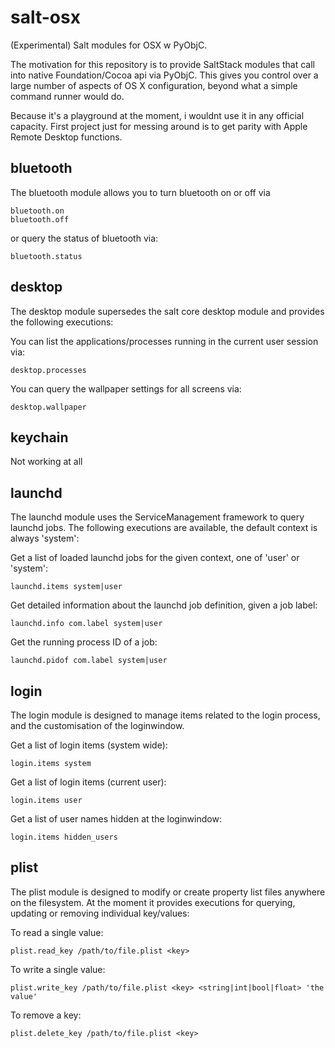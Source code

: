 salt-osx
========

(Experimental) Salt modules for OSX w PyObjC.

The motivation for this repository is to provide SaltStack modules that call into native Foundation/Cocoa api via PyObjC.
This gives you control over a large number of aspects of OS X configuration, beyond what a simple command runner would do.

Because it's a playground at the moment, i wouldnt use it in any official capacity.
First project just for messing around is to get parity with Apple Remote Desktop functions.

## bluetooth ##

The bluetooth module allows you to turn bluetooth on or off via

    bluetooth.on
    bluetooth.off

or query the status of bluetooth via:

    bluetooth.status
    
## desktop ##

The desktop module supersedes the salt core desktop module and provides the following executions:

You can list the applications/processes running in the current user session via:

    desktop.processes
    
You can query the wallpaper settings for all screens via:

    desktop.wallpaper
    
## keychain ##

Not working at all

## launchd ##

The launchd module uses the ServiceManagement framework to query launchd jobs.
The following executions are available, the default context is always 'system':

Get a list of loaded launchd jobs for the given context, one of 'user' or 'system':

    launchd.items system|user
    
Get detailed information about the launchd job definition, given a job label:

    launchd.info com.label system|user
    
Get the running process ID of a job:

    launchd.pidof com.label system|user

## login ##

The login module is designed to manage items related to the login process, and the customisation of the 
loginwindow.

Get a list of login items (system wide):

    login.items system
    
Get a list of login items (current user):

    login.items user
    
Get a list of user names hidden at the loginwindow:

    login.items hidden_users
    


## plist ##

The plist module is designed to modify or create property list files anywhere on the filesystem.
At the moment it provides executions for querying, updating or removing individual key/values:

To read a single value:

    plist.read_key /path/to/file.plist <key>
    
To write a single value:
        
    plist.write_key /path/to/file.plist <key> <string|int|bool|float> 'the value'
    
To remove a key:

    plist.delete_key /path/to/file.plist <key>
    
